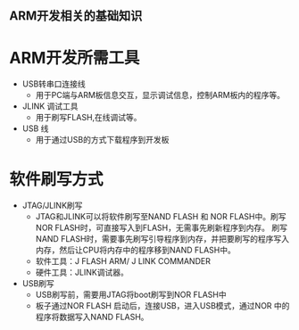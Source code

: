 ## ARM开发相关的基础知识
# ARM开发所需工具
- USB转串口连接线
   - 用于PC端与ARM板信息交互，显示调试信息，控制ARM板内的程序等。
- JLINK 调试工具
   - 用于刷写FLASH,在线调试等。
- USB 线
   - 用于通过USB的方式下载程序到开发板
# 软件刷写方式
- JTAG/JLINK刷写
   - JTAG和JLINK可以将软件刷写至NAND FLASH 和 NOR FLASH中。刷写NOR FLASH时，可直接写入到FLASH，无需事先刷新程序到内存。
   刷写NAND FLASH时，需要事先刷写引导程序到内存，并把要刷写的程序写入内存，然后让CPU将内存中的程序移到NAND FLASH中。
   - 软件工具：J FLASH ARM/ J LINK COMMANDER
   - 硬件工具：JLINK调试器。
- USB刷写
   - USB刷写前，需要用JTAG将boot刷写到NOR FLASH中
   - 板子通过NOR FLASH 启动后，连接USB，进入USB模式，通过NOR 中的程序将数据写入NAND FLASH。
